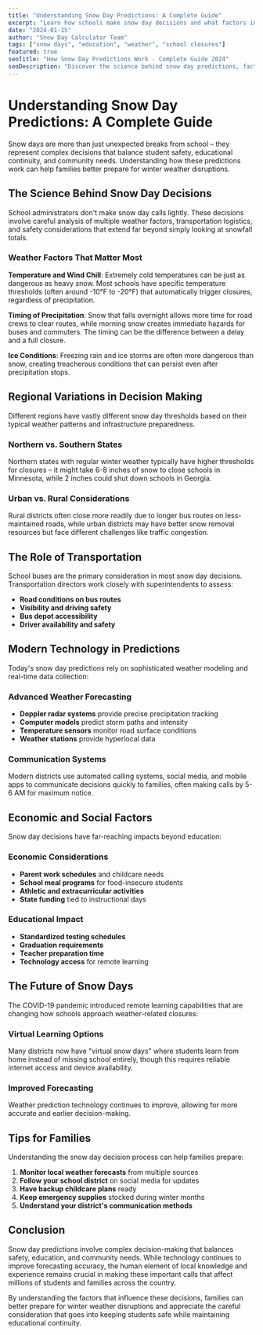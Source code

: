 ```yaml
---
title: "Understanding Snow Day Predictions: A Complete Guide"
excerpt: "Learn how schools make snow day decisions and what factors influence these important calls that affect millions of students and families."
date: "2024-01-15"
author: "Snow Day Calculator Team"
tags: ["snow days", "education", "weather", "school closures"]
featured: true
seoTitle: "How Snow Day Predictions Work - Complete Guide 2024"
seoDescription: "Discover the science behind snow day predictions, factors schools consider, and how weather impacts educational decisions nationwide."
---
```


# Understanding Snow Day Predictions: A Complete Guide

Snow days are more than just unexpected breaks from school – they represent complex decisions that balance student safety, educational continuity, and community needs. Understanding how these predictions work can help families better prepare for winter weather disruptions.

## The Science Behind Snow Day Decisions

School administrators don't make snow day calls lightly. These decisions involve careful analysis of multiple weather factors, transportation logistics, and safety considerations that extend far beyond simply looking at snowfall totals.

### Weather Factors That Matter Most

**Temperature and Wind Chill**: Extremely cold temperatures can be just as dangerous as heavy snow. Most schools have specific temperature thresholds (often around -10°F to -20°F) that automatically trigger closures, regardless of precipitation.

**Timing of Precipitation**: Snow that falls overnight allows more time for road crews to clear routes, while morning snow creates immediate hazards for buses and commuters. The timing can be the difference between a delay and a full closure.

**Ice Conditions**: Freezing rain and ice storms are often more dangerous than snow, creating treacherous conditions that can persist even after precipitation stops.

## Regional Variations in Decision Making

Different regions have vastly different snow day thresholds based on their typical weather patterns and infrastructure preparedness.

### Northern vs. Southern States

Northern states with regular winter weather typically have higher thresholds for closures – it might take 6-8 inches of snow to close schools in Minnesota, while 2 inches could shut down schools in Georgia.

### Urban vs. Rural Considerations

Rural districts often close more readily due to longer bus routes on less-maintained roads, while urban districts may have better snow removal resources but face different challenges like traffic congestion.

## The Role of Transportation

School buses are the primary consideration in most snow day decisions. Transportation directors work closely with superintendents to assess:

- **Road conditions on bus routes**
- **Visibility and driving safety**
- **Bus depot accessibility**
- **Driver availability and safety**

## Modern Technology in Predictions

Today's snow day predictions rely on sophisticated weather modeling and real-time data collection:

### Advanced Weather Forecasting

- **Doppler radar systems** provide precise precipitation tracking
- **Computer models** predict storm paths and intensity
- **Temperature sensors** monitor road surface conditions
- **Weather stations** provide hyperlocal data

### Communication Systems

Modern districts use automated calling systems, social media, and mobile apps to communicate decisions quickly to families, often making calls by 5-6 AM for maximum notice.

## Economic and Social Factors

Snow day decisions have far-reaching impacts beyond education:

### Economic Considerations

- **Parent work schedules** and childcare needs
- **School meal programs** for food-insecure students
- **Athletic and extracurricular activities**
- **State funding** tied to instructional days

### Educational Impact

- **Standardized testing schedules**
- **Graduation requirements**
- **Teacher preparation time**
- **Technology access** for remote learning

## The Future of Snow Days

The COVID-19 pandemic introduced remote learning capabilities that are changing how schools approach weather-related closures:

### Virtual Learning Options

Many districts now have "virtual snow days" where students learn from home instead of missing school entirely, though this requires reliable internet access and device availability.

### Improved Forecasting

Weather prediction technology continues to improve, allowing for more accurate and earlier decision-making.

## Tips for Families

Understanding the snow day decision process can help families prepare:

1. **Monitor local weather forecasts** from multiple sources
2. **Follow your school district** on social media for updates
3. **Have backup childcare plans** ready
4. **Keep emergency supplies** stocked during winter months
5. **Understand your district's communication methods**

## Conclusion

Snow day predictions involve complex decision-making that balances safety, education, and community needs. While technology continues to improve forecasting accuracy, the human element of local knowledge and experience remains crucial in making these important calls that affect millions of students and families across the country.

By understanding the factors that influence these decisions, families can better prepare for winter weather disruptions and appreciate the careful consideration that goes into keeping students safe while maintaining educational continuity.
